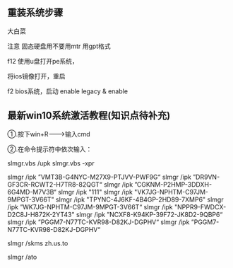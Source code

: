 ## 重装系统步骤

大白菜

注意 固态硬盘用不要用mtr 用gpt格式

f12 使用u盘打开pe系统，

将ios镜像打开，重启

f2 bios系统，启动 enable legacy & enable

## 最新win10系统激活教程(知识点待补充)

①.按下win+R--->输入cmd

②.在命令提示符中依次输入：

slmgr.vbs /upk
slmgr.vbs -xpr

slmgr /ipk ”VMT3B-G4NYC-M27X9-PTJVV-PWF9G“
slmgr /ipk ”DR9VN-GF3CR-RCWT2-H7TR8-82QGT“
slmgr /ipk ”CGKNM-P2HMP-3DDXH-6G4MD-M7V3B“
slmgr /ipk "111"
slmgr /ipk "VK7JG-NPHTM-C97JM-9MPGT-3V66T"
slmgr /ipk "TPYNC-4J6KF-4B4GP-2HD89-7XMP6"
slmgr /ipk ”WK7JG-NPHTM-C97JM-9MPGT-3V66T“
slmgr /ipk "NPPR9-FWDCX-D2C8J-H872K-2YT43"
slmgr /ipk ”NCXF8-K94KP-39F72-JK8D2-9QBP6“
slmgr /ipk ”PGGM7-N77TC-KVR98-D82KJ-DGPHV“
slmgr /ipk ”PGGM7-N77TC-KVR98-D82KJ-DGPHV“

slmgr /skms zh.us.to

slmgr /ato
